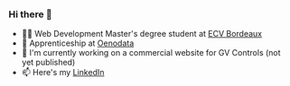 ### Hi there 👋

- 🧑‍💻 Web Development Master's degree student at [ECV Bordeaux](https://www.ecv.fr/digital/mastere-developpement-web/ "ECV Website") 
- 🍇 Apprenticeship at [Oenodata](https://www.oenodata.fr "Oenodata Website")
- 🔭 I'm currently working on a commercial website for GV Controls (not yet published)
- 📫 Here's my [LinkedIn](https://www.oenodata.fr "LinkedIn")

<!--

- 🔭 I’m currently working on ...
- 🌱 I’m currently learning ...
- 👯 I’m looking to collaborate on ...
- 🤔 I’m looking for help with ...
- 💬 Ask me about ...
- 📫 How to reach me: ...
- 😄 Pronouns: ...
- ⚡ Fun fact: ...
-->
